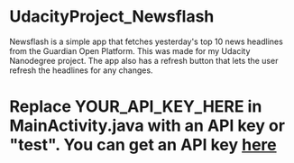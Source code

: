 # UdacityProject_Newsflash
Newsflash is a simple app that fetches yesterday's top 10 news headlines from the Guardian Open Platform.
This was made for my Udacity Nanodegree project.
The app also has a refresh button that lets the user refresh the headlines for any changes.

# Replace YOUR_API_KEY_HERE in MainActivity.java with an API key or "test". You can get an API key [here](https://bonobo.capi.gutools.co.uk/register/developer)
